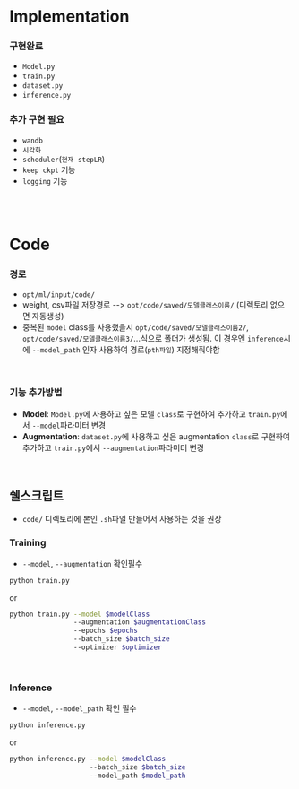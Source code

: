 
# Implementation
### 구현완료
- `Model.py`
- `train.py`
- `dataset.py`
- `inference.py`


### 추가 구현 필요
- `wandb`
- `시각화`
- `scheduler`(`현재 stepLR`)
- `keep ckpt` 기능
- `logging` 기능

<br>
<br>

# Code
### 경로
- `opt/ml/input/code/`
- weight, csv파일 저장경로 --> `opt/code/saved/모델클래스이름/` (디렉토리 없으면 자동생성)
- 중복된 `model` class를 사용했을시 `opt/code/saved/모델클래스이름2/`, `opt/code/saved/모델클래스이름3/`...식으로 폴더가 생성됨. 이 경우엔 `inference`시에 `--model_path` 인자 사용하여 경로(`pth파일`) 지정해줘야함

<br>

### 기능 추가방법
- __Model__: `Model.py`에 사용하고 싶은 모델 `class`로 구현하여 추가하고 `train.py`에서 `--model`파라미터 변경
- __Augmentation__: `dataset.py`에 사용하고 싶은 augmentation `class`로 구현하여 추가하고 `train.py`에서 `--augmentation`파라미터 변경


<br>

## 쉘스크립트
- `code/` 디렉토리에 본인 `.sh`파일 만들어서 사용하는 것을 권장

### Training
- `--model`, `--augmentation` 확인필수 
```bash
python train.py
```
or 
```bash
python train.py --model $modelClass 
                --augmentation $augmentationClass 
                --epochs $epochs 
                --batch_size $batch_size 
                --optimizer $optimizer
```

<br>

### Inference
- `--model`, `--model_path` 확인 필수
```bash
python inference.py
```
or
```bash
python inference.py --model $modelClass
                    --batch_size $batch_size
                    --model_path $model_path
```

